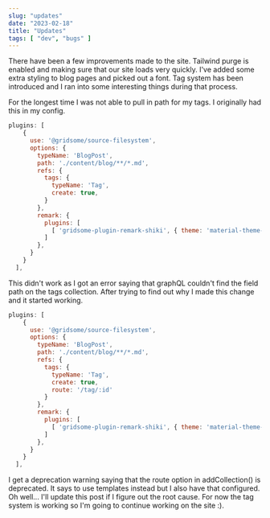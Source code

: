 ```yaml
---
slug: "updates"
date: "2023-02-18"
title: "Updates"
tags: [ "dev", "bugs" ]
---
```


There have been a few improvements made to the site. Tailwind purge is enabled and making sure that our site loads very quickly. I've added some extra styling to blog pages and picked out a font. Tag system has been introduced and I ran into some interesting things during that process.

For the longest time I was not able to pull in path for my tags. I originally had this in my config.

```js
plugins: [
    {
      use: '@gridsome/source-filesystem',
      options: {
        typeName: 'BlogPost',
        path: './content/blog/**/*.md',
        refs: {
          tags: {
            typeName: 'Tag',
            create: true,
          }
        },
        remark: {
          plugins: [
            [ 'gridsome-plugin-remark-shiki', { theme: 'material-theme-palenight', skipInline: true } ],
          ]
        },
      }
    }
  ],
```

This didn't work as I got an error saying that graphQL couldn't find the field path on the tags collection. After trying to find out why I made this change and it started working.


```js
plugins: [
    {
      use: '@gridsome/source-filesystem',
      options: {
        typeName: 'BlogPost',
        path: './content/blog/**/*.md',
        refs: {
          tags: {
            typeName: 'Tag',
            create: true,
            route: '/tag/:id'
          }
        },
        remark: {
          plugins: [
            [ 'gridsome-plugin-remark-shiki', { theme: 'material-theme-palenight', skipInline: true } ],
          ]
        },
      }
    }
  ],
```

I get a deprecation warning saying that the route option in addCollection() is deprecated. It says to use templates instead but I also have that configured. Oh well... I'll update this post if I figure out the root cause. For now the tag system is working so I'm going to continue working on the site :).